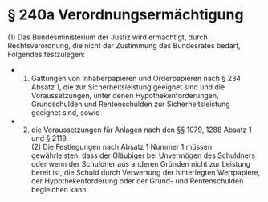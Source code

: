# § 240a Verordnungsermächtigung
(1) Das Bundesministerium der Justiz wird ermächtigt, durch Rechtsverordnung, die nicht der Zustimmung des Bundesrates bedarf, Folgendes festzulegen:
* 1. Gattungen von Inhaberpapieren und Orderpapieren nach § 234 Absatz 1, die zur Sicherheitsleistung geeignet sind und die Voraussetzungen, unter denen Hypothekenforderungen, Grundschulden und Rentenschulden zur Sicherheitsleistung geeignet sind, sowie
* 2. die Voraussetzungen für Anlagen nach den §§ 1079, 1288 Absatz 1 und § 2119.  
(2) Die Festlegungen nach Absatz 1 Nummer 1 müssen gewährleisten, dass der Gläubiger bei Unvermögen des Schuldners oder wenn der Schuldner aus anderen Gründen nicht zur Leistung bereit ist, die Schuld durch Verwertung der hinterlegten Wertpapiere, der Hypothekenforderung oder der Grund- und Rentenschulden begleichen kann.